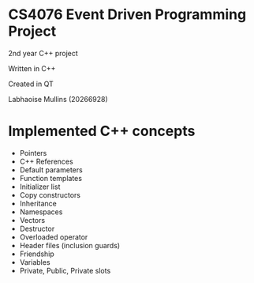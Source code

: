 # CS4076 Event Driven Programming Project
2nd year C++ project

Written in C++

Created in QT

Labhaoise Mullins (20266928)


# Implemented C++ concepts
- Pointers
- C++ References
- Default parameters
- Function templates
- Initializer list
- Copy constructors
- Inheritance
- Namespaces
- Vectors
- Destructor
- Overloaded operator
- Header files (inclusion guards)
- Friendship
- Variables
- Private, Public, Private slots
